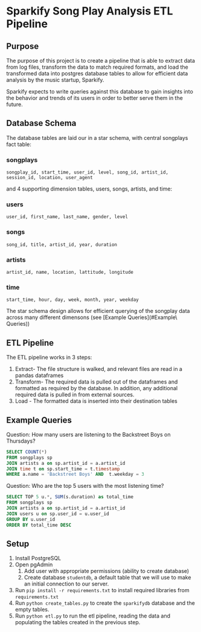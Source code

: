# Sparkify Song Play Analysis ETL Pipeline

## Purpose
The purpose of this project is to create a pipeline that is able to 
extract data from log files, transform the data to match required formats,
and load the transformed data into postgres database tables to allow for
efficient data analysis by the music startup, Sparkify.

Sparkify expects to write queries against this database to gain insights
into the behavior and trends of its users in order to better serve them 
in the future.

## Database Schema
The database tables are laid our in a star schema, with central songplays fact table:

### songplays
`songplay_id, start_time, user_id, level, song_id, artist_id, session_id, location, user_agent`

and 4 supporting dimension tables, users, songs, artists, and time:

### users
`user_id, first_name, last_name, gender, level`

### songs
`song_id, title, artist_id, year, duration`

### artists
`artist_id, name, location, lattitude, longitude`

### time
`start_time, hour, day, week, month, year, weekday`

The star schema design allows for efficient querying of the songplay data across many different dimensons
(see [Example Queries](#Example\ Queries))

## ETL Pipeline
The ETL pipeline works in 3 steps:

1. Extract- The file structure is walked, and relevant files are read in a pandas dataframes
1. Transform- The required data is pulled out of the dataframes and formatted as required by the database.  In addition, any additional required data is pulled in from external sources.
1. Load - The formatted data is inserted into their destination tables

## Example Queries

Question: How many users are listening to the Backstreet Boys on Thursdays?

```SQL
SELECT COUNT(*) 
FROM songplays sp
JOIN artists a on sp.artist_id = a.artist_id
JOIN time t on sp.start_time = t.timestamp
WHERE a.name = 'Backstreet Boys' AND  t.weekday = 3
```

Question: Who are the top 5 users with the most listening time?

```SQL
SELECT TOP 5 u.*, SUM(s.duration) as total_time
FROM songplays sp
JOIN artists a on sp.artist_id = a.artist_id
JOIN users u on sp.user_id = u.user_id
GROUP BY u.user_id
ORDER BY total_time DESC
```

## Setup
1. Install PostgreSQL
1. Open pgAdmin
    1. Add user with appropriate permissions (ability to create database)
    1. Create database `studentdb`, a default table that we will use to make an initial connection to our server.
1. Run `pip install -r requirements.txt` to install required libraries from `requirements.txt`
1. Run `python create_tables.py` to create the `sparkifydb` database and the empty tables.
2. Run `python etl.py` to run the etl pipeline, reading the data and populating the tables created in the previous step.